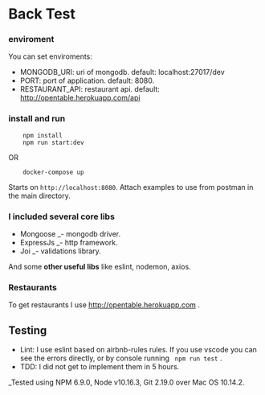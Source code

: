 # Back Test

### enviroment
You can set enviroments:
- MONGODB_URI: uri of mongodb. default: localhost:27017/dev
- PORT: port of application. default: 8080.
- RESTAURANT_API: restaurant api. default: http://opentable.herokuapp.com/api

### install and run
```
    npm install
    npm run start:dev
```
OR
```
    docker-compose up
```

Starts on `http://localhost:8080`.
Attach examples to use from postman in the main directory.

### I included several core libs

* Mongoose _-  mongodb driver.
* ExpressJs _- http framework.
* Joi _- validations library.

And some **other useful libs** like eslint, nodemon, axios.

### Restaurants
To get restaurants I use http://opentable.herokuapp.com .

## Testing 
- Lint:  I use eslint based on airbnb-rules rules. If you use vscode you can see the errors directly, or by console running ` npm run test` .
- TDD: I did not get to implement them in 5 hours.

_Tested using NPM 6.9.0, Node v10.16.3, Git 2.19.0 over Mac OS 10.14.2.
